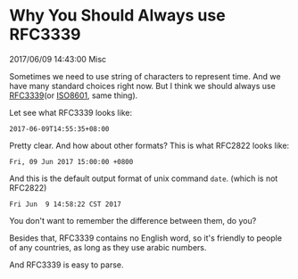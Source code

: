 # Why You Should Always use RFC3339
2017/06/09 14:43:00
Misc


Sometimes we need to use string of characters to represent time. And we have many standard choices right now. But I think we should always use [RFC3339][rfc3339](or [ISO8601][iso8601], same thing).

Let see what RFC3339 looks like:

```
2017-06-09T14:55:35+08:00
```

Pretty clear. And how about other formats? This is what RFC2822 looks like:

```
Fri, 09 Jun 2017 15:00:00 +0800
```

And this is the default output format of unix command `date`. (which is not RFC2822)

```
Fri Jun  9 14:58:22 CST 2017
```

You don't want to remember the difference between them, do you?

Besides that, RFC3339 contains no English word, so it's friendly to people of any countries, as long as they use arabic numbers.

And RFC3339 is easy to parse.


[iso8601]: https://en.wikipedia.org/wiki/ISO_8601
[rfc3339]: https://tools.ietf.org/html/rfc3339

